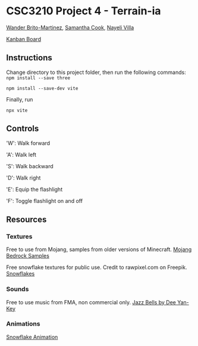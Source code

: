 # CSC3210 Project 4 -  Terrain-ia

[Wander Brito-Martinez](https://github.com/britomartinw), [Samantha Cook](https://github.com/scook5570), [Nayeli Villa](https://github.com/nayeliMC26)

[Kanban Board](https://trello.com/b/YEJlG8NM/csc3210britocookvilla4)

## Instructions
Change directory to this project folder, then run the following commands:\
`npm install --save three`

`npm install --save-dev vite`

Finally, run

`npx vite`

## Controls

'W': Walk forward

'A': Walk left

'S': Walk backward

'D': Walk right

'E': Equip the flashlight

'F': Toggle flashlight on and off

## Resources

### Textures
Free to use from Mojang, samples from older versions of Minecraft.
[Mojang Bedrock Samples](https://github.com/Mojang/bedrock-samples)

Free snowflake textures for public use. Credit to rawpixel.com on Freepik.
[Snowflakes](https://www.freepik.com/free-vector/set-snowflakes-christmas-design-vector_3529750.htm#fromView=search&page=1&position=0&uuid=b99359d7-97af-41a7-9335-6be69daef9b5)

### Sounds
Free to use music from FMA, non commercial only.
[Jazz Bells by Dee Yan-Key](https://freemusicarchive.org/music/Dee_Yan-Key/)

### Animations

[Snowflake Animation](https://github.com/boytchev/etudes/blob/master/threejs/snowing.html)
